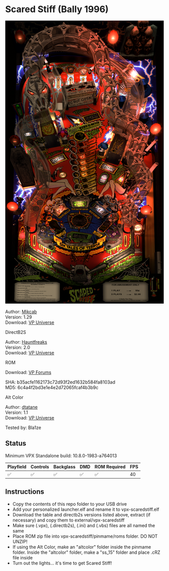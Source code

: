 # Scared Stiff (Bally 1996) 

![Table Preview](https://github.com/Bla1ze/vpx-images/blob/main/vpx-scaredstiff.png)

Author: [Mikcab](https://vpuniverse.com/profile/16013-mikcab/)  
Version: 1.29  
Download: [VP Universe](https://vpuniverse.com/files/file/13544-scared-stiff-bally-1996-mikcab_mod/)

DirectB2S

Author: [Hauntfreaks](https://vpuniverse.com/profile/5216-hauntfreaks/)  
Version: 2.0  
Download: [VP Universe](https://vpuniverse.com/files/file/12140-scared-stiff-bally-1996-b2s-with-full-dmd/)

ROM

Download: [VP Forums](https://www.vpforums.org/index.php?app=downloads&showfile=1207)

SHA: b35acfe1162173c72d93f2ed1632b584fa8103ad  
MD5: 6c4a4f2bd3e1e4e2d72065fcaf4b3b9c

Alt Color

Author: [dtatane](https://vpuniverse.com/profile/30013-dtatane/)  
Version: 1.1  
Download: [VP Universe](https://vpuniverse.com/files/file/13489-scared-stiff-bally-1996-dmd-64-colors-serum-format/)

Tested by: Bla1ze

## Status 

Minimum VPX Standalone build: 10.8.0-1983-a764013

| Playfield | Controls | Backglass | DMD | ROM Required | FPS | 
|-----------|----------|-----------|-----|--------------|-----|
| :white_check_mark: | :white_check_mark: | :white_check_mark: | :white_check_mark: | :white_check_mark: | 40 |

## Instructions

- Copy the contents of this repo folder to your USB drive
- Add your personalized launcher.elf and rename it to vpx-scaredstiff.elf
- Download the table and directb2s versions listed above, extract (if necessary) and copy them to external/vpx-scaredstiff
- Make sure (.vpx), (.directb2s), (.ini) and (.vbs) files are all named the same
- Place ROM zip file into vpx-scaredstiff/pinmame/roms folder. DO NOT UNZIP!
- If using the Alt Color, make an "altcolor" folder inside the pinmame folder. Inside the "altcolor" folder, make a "ss_15" folder and place .cRZ file inside
- Turn out the lights... it's time to get Scared Stiff!
